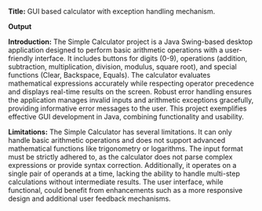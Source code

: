 **Title:** GUI based calculator with exception handling mechanism.

**Output**


**Introduction:**
The Simple Calculator project is a Java Swing-based desktop application designed to perform 
basic arithmetic operations with a user-friendly interface. It includes buttons for digits (0-9), 
operations (addition, subtraction, multiplication, division, modulus, square root), and special 
functions (Clear, Backspace, Equals). The calculator evaluates mathematical expressions 
accurately while respecting operator precedence and displays real-time results on the screen. 
Robust error handling ensures the application manages invalid inputs and arithmetic 
exceptions gracefully, providing informative error messages to the user. This project 
exemplifies effective GUI development in Java, combining functionality and usability.

**Limitations:**
The Simple Calculator has several limitations. It can only handle basic arithmetic operations 
and does not support advanced mathematical functions like trigonometry or logarithms. The 
input format must be strictly adhered to, as the calculator does not parse complex expressions 
or provide syntax correction. Additionally, it operates on a single pair of operands at a time, 
lacking the ability to handle multi-step calculations without intermediate results. The user 
interface, while functional, could benefit from enhancements such as a more responsive 
design and additional user feedback mechanisms.